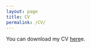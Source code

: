 ```yaml
---
layout: page
title: CV
permalink: /CV/
---
```


You can download my CV  [here](../assets/CV_BianXiaoyu2025_1.pdf)e.
